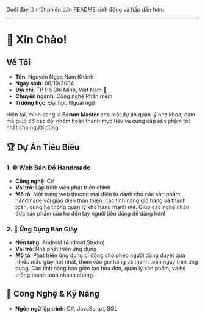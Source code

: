 Dưới đây là một phiên bản README sinh động và hấp dẫn hơn:

---

# 👋 Xin Chào! 

## Về Tôi
- **Tên**: Nguyễn Ngọc Nam Khánh
- **Ngày sinh**: 06/10/2004
- **Địa chỉ**: TP Hồ Chí Minh, Việt Nam 🌆
- **Chuyên ngành**: Công nghệ Phần mềm
- **Trường học**: Đại học Ngoại ngữ

Hiện tại, mình đang là **Scrum Master** cho một dự án quản lý nha khoa, đam mê giúp đỡ các đội nhóm hoàn thành mục tiêu và cung cấp sản phẩm tốt nhất cho người dùng.

## 🏆 Dự Án Tiêu Biểu
### 1. 🌐 Web Bán Đồ Handmade
- **Công nghệ**: C#
- **Vai trò**: Lập trình viên phát triển chính
- **Mô tả**: Một trang web thương mại điện tử dành cho các sản phẩm handmade với giao diện thân thiện, các tính năng giỏ hàng và thanh toán, cùng hệ thống quản lý kho hàng mạnh mẽ. Giúp các nghệ nhân đưa sản phẩm của họ đến tay người tiêu dùng dễ dàng hơn!

### 2. 👟 Ứng Dụng Bán Giày
- **Nền tảng**: Android (Android Studio)
- **Vai trò**: Nhà phát triển ứng dụng
- **Mô tả**: Phát triển ứng dụng di động cho phép người dùng duyệt qua nhiều mẫu giày hot nhất, thêm vào giỏ hàng và thanh toán ngay trên ứng dụng. Các tính năng bao gồm tạo hóa đơn, quản lý sản phẩm, và hệ thống thanh toán nhanh chóng.

## 💼 Công Nghệ & Kỹ Năng
- **Ngôn ngữ lập trình**: C#, JavaScript, SQL
